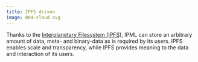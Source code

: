 ```yaml
---
title: IPFS driven
image: 004-cloud.svg
---
```


Thanks to the [Interplanetary Filesystem (IPFS)](https://ipfs.io), IPML can
store an arbitrary amount of data, meta- and binary-data as is required by its
users. IPFS enables scale and transparency, while IPFS provides meaning to the
data and interaction of its users.

